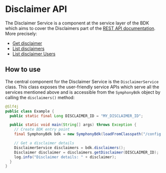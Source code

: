 # Disclaimer API

The Disclaimer Service is a component at the service layer of the BDK which aims to cover the Disclaimers part of the [REST API documentation](https://developers.symphony.com/restapi/reference).
More precisely:
* [Get disclaimer](https://developers.symphony.com/restapi/reference/disclaimer)
* [List disclaimers](https://developers.symphony.com/restapi/reference/list-disclaimers)
* [List disclaimer Users](https://developers.symphony.com/restapi/reference/disclaimer-users)


## How to use
The central component for the Disclaimer Service is the `DisclaimerService` class.
This class exposes the user-friendly service APIs which serve all the services mentioned above
and is accessible from the `SymphonyBdk` object by calling the `disclaimers()` method:


```java
@Slf4j
public class Example {
  public static final Long DISCLAIMER_ID = "MY_DISCLAIMER_ID";

  public static void main(String[] args) throws Exception {
    // Create BDK entry point
    final SymphonyBdk bdk = new SymphonyBdk(loadFromClasspath("/config.yaml"));

    // Get a disclaimer details
    DisclaimerService disclaimers = bdk.disclaimers();
    Disclaimer disclaimer = disclaimers.getDisclaimer(DISCLAIMER_ID);
    log.info("Disclaimer details: " + disclaimer);
  }
}
```
